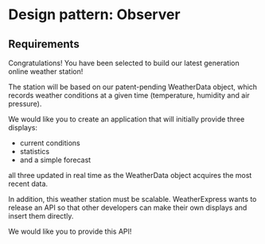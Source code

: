 # Design pattern: Observer
## Requirements
Congratulations! You have been selected to build our latest generation online weather station!

The station will be based on our patent-pending WeatherData object, which records weather conditions at a given time (temperature, humidity and air pressure). 

We would like you to create an application that will initially provide three displays: 
* current conditions
* statistics 
* and a simple forecast

all three updated in real time as the WeatherData object acquires the most recent data.

In addition, this weather station must be scalable. WeatherExpress wants to release an API so that other developers can make their own displays and insert them directly. 

We would like you to provide this API!

